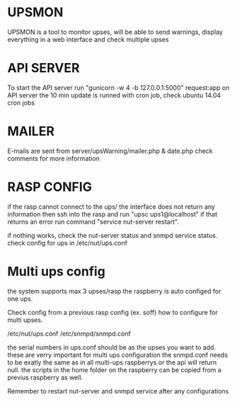 # UPSMON
UPSMON is a tool to monitor upses, will be able to send warnings, display everything in a web interface and check multiple upses

# API SERVER
To start the API server run "gunicorn -w 4 -b 127.0.0.1:5000" request:app on API server
the 10 min update is runned with cron job, check ubuntu 14.04 cron jobs

# MAILER
E-mails are sent from server/upsWarning/mailer.php & date.php check comments for more information

# RASP CONFIG
if the rasp cannot connect to the ups/ the interface does not return any information then ssh into the rasp and run "upsc ups1@localhost" if that returns an error run command "service nut-server restart".

if nothing works, check the nut-server status and snmpd service status.
check config for ups in /etc/nut/ups.conf

# Multi ups config
the system supports max 3 upses/rasp
the raspberry is auto configed for one ups.

Check config from a previous rasp config (ex. soff) how to configure for multi upses.

/etc/nut/ups.conf
/etc/snmpd/snmpd.conf

the serial numbers in ups.conf should be as the upses you want to add. these are verry important for multi ups configuration
the snmpd.conf needs to be exatly the same as in all multi-ups raspberrys or the api will return null.
the scripts in the home folder on the raspberry can be copied from a previus raspberry as well.

Remember to restart nut-server and snmpd service after any configurations
